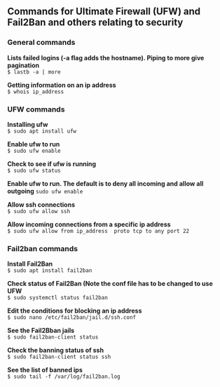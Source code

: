 ## Commands for Ultimate Firewall (UFW) and Fail2Ban and others relating to security

### General commands

**Lists failed logins (-a flag adds the hostname). Piping to more give pagination**\
`$ lastb -a | more`

**Getting information on an ip address**\
`$ whois ip_address`

### UFW commands
**Installing ufw**\
`$ sudo apt install ufw`

**Enable ufw to run**\
`$ sudo ufw enable`

**Check to see if ufw is running**\
`$ sudo ufw status`

**Enable ufw to run. The default is to deny all incoming and allow all outgoing**
`sudo ufw enable`

**Allow ssh connections**\
`$ sudo ufw allow ssh`

**Allow incoming connections from a specific ip address**\
`$ sudo ufw allow from ip_address  proto tcp to any port 22`

### Fail2ban commands

**Install Fail2Ban**\
`$ sudo apt install fail2ban`

**Check status of Fail2Ban (Note the conf file has to be changed to use UFW**\
`$ sudo systemctl status fail2ban`

**Edit the conditions for blocking an ip address**\
`$ sudo nano /etc/fail2ban/jail.d/ssh.conf`

**See the Fail2Bban jails**\
`$ sudo fail2ban-client status`

**Check the banning status of ssh**\
`$ sudo fail2ban-client status ssh`

**See the list of banned ips**\
`$ sudo tail -f /var/log/fail2ban.log`
